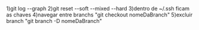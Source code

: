 1)git log --graph
2)git reset --soft --mixed --hard
3)dentro de ~/.ssh ficam as chaves
4)navegar entre branchs "git checkout nomeDaBranch"
5)excluir branch "git branch -D nomeDaBranch"
